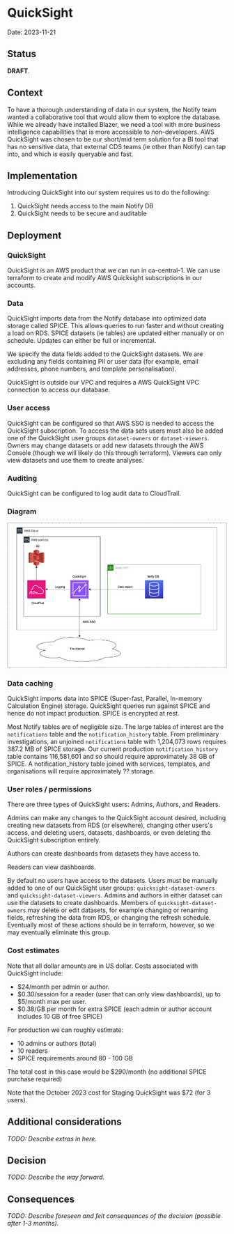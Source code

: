# QuickSight

Date: 2023-11-21

## Status

**DRAFT**.

## Context

To have a thorough understanding of data in our system, the Notify team wanted a collaborative tool that would allow them to explore the database. While we already have installed Blazer, we need a tool with more business intelligence capabilities that is more accessible to non-developers. AWS QuickSight was chosen to be our short/mid term solution for a BI tool that has no sensitive data, that external CDS teams (ie other than Notify) can tap into, and which is easily queryable and fast.

## Implementation

Introducing QuickSight into our system requires us to do the following:

1. QuickSight needs access to the main Notify DB
2. QuickSight needs to be secure and auditable

## Deployment

### QuickSight

QuickSight is an AWS product that we can run in ca-central-1. We can use terraform to create and modify AWS Quicksight subscriptions in our accounts.

### Data

QuickSight imports data from the Notify database into optimized data storage called SPICE. This allows queries to run faster and without creating a load on RDS. SPICE datasets (ie tables) are updated either manually or on schedule. Updates can either be full or incremental.

We specify the data fields added to the QuickSight datasets. We are excluding any fields containing PII or user data (for example, email addresses, phone numbers, and template personalisation).

QuickSight is outside our VPC and requires a AWS QuickSight VPC connection to access our database.

### User access

QuickSight can be configured so that AWS SSO is needed to access the QuickSight subscription. To access the data sets users must also be added one of the QuickSight user groups `dataset-owners` or `dataset-viewers`. Owners may change datasets or add new datasets through the AWS Console (though we will likely do this through terraform). Viewers can only view datasets and use them to create analyses.

### Auditing

QuickSight can be configured to log audit data to CloudTrail.

### Diagram

![QuickSight](./diagrams/2023-11-21.quicksight/quicksight.png)

### Data caching

QuickSight imports data into SPICE (Super-fast, Parallel, In-memory Calculation Engine) storage. QuickSight queries run against SPICE and hence do not impact production. SPICE is encrypted at rest.

Most Notify tables are of negligible size. The large tables of interest are the `notifications` table and the `notification_history` table. From preliminary investigations, an unjoined `notifications` table with 1,204,073 rows requires 387.2 MB of SPICE storage. Our current production `notification_history` table contains 116,581,601 and so should require approximately 38 GB of SPICE. A notification_history table joined with services, templates, and organisations will require approximately ?? storage.

### User roles / permissions

There are three types of QuickSight users: Admins, Authors, and Readers. 

Admins can make any changes to the QuickSight account desired, including creating new datasets from RDS (or elsewhere), changing other users's access, and deleting users, datasets, dashboards, or even deleting the QuickSight subscription entirely.

Authors can create dashboards from datasets they have access to.

Readers can view dashboards.

By default no users have access to the datasets. Users must be manually added to one of our QuickSight user groups: `quicksight-dataset-owners` and `quicksight-dataset-viewers`. Admins and authors in either dataset can use the datasets to create dashboards. Members of `quicksight-dataset-owners` may delete or edit datasets, for example changing or renaming fields, refreshing the data from RDS, or changing the refresh schedule. Eventually most of these actions should be in terraform, however, so we may eventually eliminate this group.

### Cost estimates

Note that all dollar amounts are in US dollar. Costs associated with QuickSight include:
- $24/month per admin or author.
- $0.30/session for a reader (user that can only view dashboards), up to $5/month max per user.
- $0.38/GB per month for extra SPICE (each admin or author account includes 10 GB of free SPICE)

For production we can roughly estimate:
- 10 admins or authors (total)
- 10 readers
- SPICE requirements around 80 - 100 GB

The total cost in this case would be $290/month (no additional SPICE purchase required)

Note that the October 2023 cost for Staging QuickSight was $72 (for 3 users).

## Additional considerations

_TODO: Describe extras in here._

## Decision

_TODO: Describe the way forward._

## Consequences

_TODO: Describe foreseen and felt consequences of the decision (possible after 1-3 months)._
